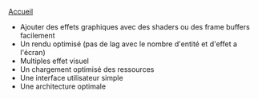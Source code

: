 [Accueil](Home)  

- Ajouter des effets graphiques avec des shaders ou des frame buffers facilement  
- Un rendu optimisé (pas de lag avec le nombre d'entité et d'effet a l'écran)  
- Multiples effet visuel  
- Un chargement optimisé des ressources  
- Une interface utilisateur simple  
- Une architecture optimale  
